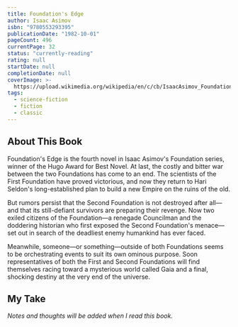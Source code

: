 ```yaml
---
title: Foundation's Edge
author: Isaac Asimov
isbn: "9780553293395"
publicationDate: "1982-10-01"
pageCount: 496
currentPage: 32
status: "currently-reading"
rating: null
startDate: null
completionDate: null
coverImage: >-
  https://upload.wikimedia.org/wikipedia/en/c/cb/IsaacAsimov_Foundation%27sEdge.jpg
tags:
  - science-fiction
  - fiction
  - classic
---
```


## About This Book

Foundation's Edge is the fourth novel in Isaac Asimov's Foundation series, winner of the Hugo Award for Best Novel. At last, the costly and bitter war between the two Foundations has come to an end. The scientists of the First Foundation have proved victorious, and now they return to Hari Seldon's long-established plan to build a new Empire on the ruins of the old.

But rumors persist that the Second Foundation is not destroyed after all—and that its still-defiant survivors are preparing their revenge. Now two exiled citizens of the Foundation—a renegade Councilman and the doddering historian who first exposed the Second Foundation's menace—set out in search of the deadliest enemy humankind has ever faced.

Meanwhile, someone—or something—outside of both Foundations seems to be orchestrating events to suit its own ominous purpose. Soon representatives of both the First and Second Foundations will find themselves racing toward a mysterious world called Gaia and a final, shocking destiny at the very end of the universe.

## My Take

_Notes and thoughts will be added when I read this book._
